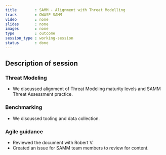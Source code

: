 ```yaml
---
title        : SAMM - Alignment with Threat Modelling
track        : OWASP SAMM
video        : none
slides       : none
images       : none
type         : outcome
session_type : working-session         
status       : done  
---
```


## Description of session

### Threat Modeling
- We discussed alignment of Threat Modeling maturity levels and SAMM Threat Assessment practice.

### Benchmarking
 - We discussed tooling and data collection.

### Agile guidance
  - Reviewed the document with Robert V.
  - Created an issue for SAMM team members to review for content.







